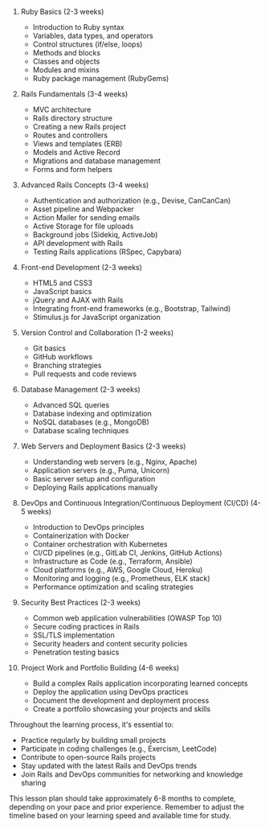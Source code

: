 1. Ruby Basics (2-3 weeks)
   - Introduction to Ruby syntax
   - Variables, data types, and operators
   - Control structures (if/else, loops)
   - Methods and blocks
   - Classes and objects
   - Modules and mixins
   - Ruby package management (RubyGems)

2. Rails Fundamentals (3-4 weeks)
   - MVC architecture
   - Rails directory structure
   - Creating a new Rails project
   - Routes and controllers
   - Views and templates (ERB)
   - Models and Active Record
   - Migrations and database management
   - Forms and form helpers

3. Advanced Rails Concepts (3-4 weeks)
   - Authentication and authorization (e.g., Devise, CanCanCan)
   - Asset pipeline and Webpacker
   - Action Mailer for sending emails
   - Active Storage for file uploads
   - Background jobs (Sidekiq, ActiveJob)
   - API development with Rails
   - Testing Rails applications (RSpec, Capybara)

4. Front-end Development (2-3 weeks)
   - HTML5 and CSS3
   - JavaScript basics
   - jQuery and AJAX with Rails
   - Integrating front-end frameworks (e.g., Bootstrap, Tailwind)
   - Stimulus.js for JavaScript organization

5. Version Control and Collaboration (1-2 weeks)
   - Git basics
   - GitHub workflows
   - Branching strategies
   - Pull requests and code reviews

6. Database Management (2-3 weeks)
   - Advanced SQL queries
   - Database indexing and optimization
   - NoSQL databases (e.g., MongoDB)
   - Database scaling techniques

7. Web Servers and Deployment Basics (2-3 weeks)
   - Understanding web servers (e.g., Nginx, Apache)
   - Application servers (e.g., Puma, Unicorn)
   - Basic server setup and configuration
   - Deploying Rails applications manually

8. DevOps and Continuous Integration/Continuous Deployment (CI/CD) (4-5 weeks)
   - Introduction to DevOps principles
   - Containerization with Docker
   - Container orchestration with Kubernetes
   - CI/CD pipelines (e.g., GitLab CI, Jenkins, GitHub Actions)
   - Infrastructure as Code (e.g., Terraform, Ansible)
   - Cloud platforms (e.g., AWS, Google Cloud, Heroku)
   - Monitoring and logging (e.g., Prometheus, ELK stack)
   - Performance optimization and scaling strategies

9. Security Best Practices (2-3 weeks)
   - Common web application vulnerabilities (OWASP Top 10)
   - Secure coding practices in Rails
   - SSL/TLS implementation
   - Security headers and content security policies
   - Penetration testing basics

10. Project Work and Portfolio Building (4-6 weeks)
    - Build a complex Rails application incorporating learned concepts
    - Deploy the application using DevOps practices
    - Document the development and deployment process
    - Create a portfolio showcasing your projects and skills

Throughout the learning process, it's essential to:
- Practice regularly by building small projects
- Participate in coding challenges (e.g., Exercism, LeetCode)
- Contribute to open-source Rails projects
- Stay updated with the latest Rails and DevOps trends
- Join Rails and DevOps communities for networking and knowledge sharing

This lesson plan should take approximately 6-8 months to complete, depending on your pace and prior experience. Remember to adjust the timeline based on your learning speed and available time for study.